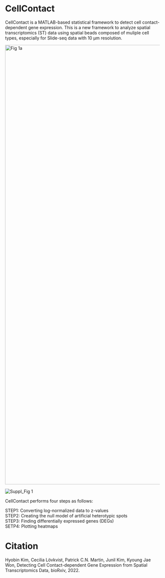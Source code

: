 # CellContact
CellContact is a MATLAB-based statistical framework to detect cell contact-dependent gene expression. This is a new framework to analyze spatial transcriptomics (ST) data using spatial beads composed of muliple cell types, especially for Slide-seq data with 10 µm resolution.

<img width="1426" alt="Fig 1a" src="https://user-images.githubusercontent.com/99720939/156026752-0f3dd260-3c00-48fb-974b-76d89e7b22ea.png">

![Suppl_Fig 1](https://user-images.githubusercontent.com/99720939/156159727-6fe693aa-ce23-4760-9506-8d6bdde4cb37.png)

CellContact performs four steps as follows:

STEP1: Converting log-normalized data to z-values <br>
STEP2: Creating the null model of artificial heterotypic spots <br>
STEP3: Finding differentially expressed genes (DEGs) <br>
SETP4: Plotting heatmaps <br> 

# Citation
Hyobin Kim, Cecilia Lövkvist, Patrick C.N. Martin, Junil Kim, Kyoung Jae Won, Detecting Cell Contact-dependent Gene Expression from Spatial Transcriptomics Data, bioRxiv, 2022.
